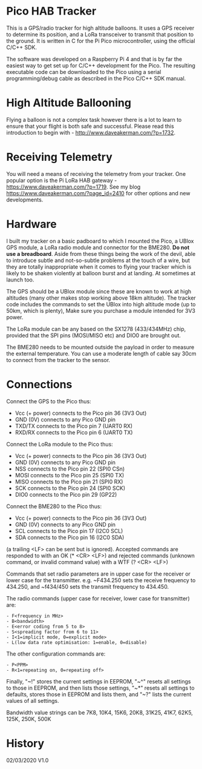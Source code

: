 Pico HAB Tracker
========

This is a GPS/radio tracker for high altitude balloons.  It uses a GPS receiver to determine its position, and a LoRa transceiver to transmit that position to the ground.  It is written in C for the Pi Pico microcontroller, using the official C/C++ SDK.

The software was developed on a Raspberry Pi 4 and that is by far the easiest way to get set up for C/C++ development for the Pico.  The resulting executable code can be downloaded to the Pico using a serial programming/debug cable as described in the Pico C/C++ SDK manual.

High Altitude Ballooning
========

Flying a balloon is not a complex task however there is a lot to learn to ensure that your flight is both safe and successful.  Please read this introduction to begin with - http://www.daveakerman.com/?p=1732.

Receiving Telemetry
========

You will need a means of receiving the telemetry from your tracker.  One popular option is the Pi LoRa HAB gateway - https://www.daveakerman.com/?p=1719.  See my blog https://www.daveakerman.com/?page_id=2410 for other options and new developments.

Hardware
========

I built my tracker on a basic padboard to which I mounted the Pico, a UBlox GPS module, a LoRa radio module and connector for the BME280.  **Do not use a breadboard**.  Aside from these things being the work of the devil, able to introduce subtle and not-so-subtle problems at the touch of a wire, but they are totally inappropriate when it comes to flying your tracker which is likely to be shaken violently at balloon burst and at landing.  At sometimes at launch too.

The GPS should be a UBlox module since these are known to work at high altitudes (many other makes stop working above 18km altitude).  The tracker code includes the commands to set the UBlox into high altitude mode (up to 50km, which is plenty),  Make sure you purchase a module intended for 3V3 power.

The LoRa module can be any based on the SX1278 (433/434MHz) chip, provided that the SPI pins (MOSI/MISO etc) and DIO0 are brought out.

The BME280 needs to be mounted outside the payload in order to measure the external temperature.  You can use a moderate length of cable say 30cm to connect from the tracker to the sensor.

Connections
===============

Connect the GPS to the Pico thus:

- Vcc (+ power) connects to the Pico pin 36 (3V3 Out)
- GND (0V) connects to any Pico GND pin 
- TXD/TX connects to the Pico pin 7 (UART0 RX)
- RXD/RX connects to the Pico pin 6 (UART0 TX)



Connect the LoRa module to the Pico thus:

- Vcc (+ power) connects to the Pico pin 36 (3V3 Out)
- GND (0V) connects to any Pico GND pin 
- NSS connects to the Pico pin 22 (SPI0 CSn)
- MOSI connects to the Pico pin 25 (SPI0 TX)
- MISO connects to the Pico pin 21 (SPI0 RX)
- SCK connects to the Pico pin 24 (SPI0 SCK)
- DIO0 connects to the Pico pin 29 (GP22)



Connect the BME280 to the Pico thus:

- Vcc (+ power) connects to the Pico pin 36 (3V3 Out)
- GND (0V) connects to any Pico GND pin 
- SCL connects to the Pico pin 17 (I2C0 SCL)
- SDA connects to the Pico pin 16 (I2C0 SDA)

(a trailing <LF\> can be sent but is ignored).  Accepted commands are responded to with an OK (* <CR\> <LF\>) and rejected commands (unknown command, or invalid command value) with a WTF (? <CR\> <LF\>)

Commands that set radio parameters are in upper case for the receiver or lower case for the transmitter.  e.g. ~F434.250 sets the receive frequency to 434.250, and ~f434/450 sets the transmit frequency to 434.450.

The radio commands (upper case for receiver, lower case for transmitter) are:

	- F<frequency in MHz>
	- B<bandwidth>
	- E<error coding from 5 to 8>
	- S<spreading factor from 6 to 11>
	- I<1=implicit mode, 0=explicit mode>
	- L(low data rate optimisation: 1=enable, 0=disable)

The other configuration commands are:

	- P<PPM>
	- R<1=repeating on, 0=repeating off>

Finally, "~!" stores the current settings in EEPROM, "~^" resets all settings to those in EEPROM, and then lists those settings, "~*" resets all settings to defaults, stores those in EEPROM and lists them, and "~?" lists the current values of all settings.

Bandwidth value strings can be 7K8, 10K4, 15K6, 20K8, 31K25, 41K7, 62K5, 125K, 250K, 500K

History
=======

02/03/2020	V1.0




